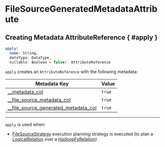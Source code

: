 # FileSourceGeneratedMetadataAttribute

## Creating Metadata AttributeReference { #apply }

```scala
apply(
  name: String,
  dataType: DataType,
  nullable: Boolean = false): AttributeReference
```

`apply` creates an `AttributeReference` with the following metadata:

Metadata Key | Value
-------------|------
 [__metadata_col](#METADATA_COL_ATTR_KEY) | `true`
 [__file_source_metadata_col](FileSourceMetadataAttribute.md#FILE_SOURCE_METADATA_COL_ATTR_KEY) | `true`
 [__file_source_generated_metadata_col](#FILE_SOURCE_GENERATED_METADATA_COL_ATTR_KEY) | `true`

---

`apply` is used when:

* [FileSourceStrategy](../execution-planning-strategies/FileSourceStrategy.md) execution planning strategy is executed (to plan a [LogicalRelation](../logical-operators/LogicalRelation.md) over a [HadoopFsRelation](../files/HadoopFsRelation.md))
